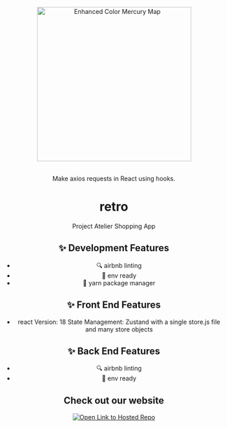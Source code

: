 <br />

<div align="center">
<a href="http://3.91.19.158:3000/66642">
  <img
    width="353"
    alt="Enhanced Color Mercury Map"
    src="https://solarsystem.nasa.gov/system/resources/detail_files/531_PIA17386.jpg"
  />
</a>

<br />
<br />

<p>Make axios requests in React using hooks.</p>

# retro
Project Atelier Shopping App



## ✨ Development Features
- 🔍 airbnb linting
- 💾 env ready
- 🧶 yarn package manager

## ✨ Front End Features
- react Version: 18
State Management: Zustand with a single store.js file and many store objects


## ✨ Back End Features
- 🔍 airbnb linting
- 💾 env ready

## Check out our website
[<img src="https://www.svgrepo.com/show/4942/link-button.svg" alt="Open Link to Hosted Repo">](http://3.91.19.158:3000/66642)